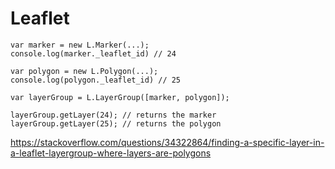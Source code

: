 # Leaflet



    var marker = new L.Marker(...);
    console.log(marker._leaflet_id) // 24
    
    var polygon = new L.Polygon(...);
    console.log(polygon._leaflet_id) // 25
    
    var layerGroup = L.LayerGroup([marker, polygon]);
    
    layerGroup.getLayer(24); // returns the marker
    layerGroup.getLayer(25); // returns the polygon

https://stackoverflow.com/questions/34322864/finding-a-specific-layer-in-a-leaflet-layergroup-where-layers-are-polygons